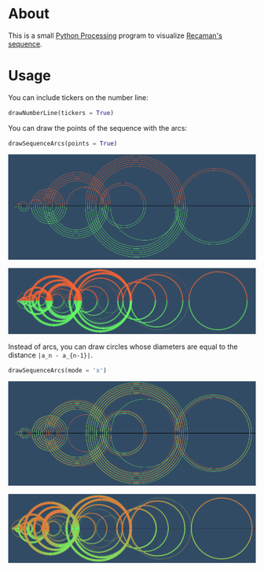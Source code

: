 # About

This is a small [Python Processing](https://py.processing.org/) program to visualize [Recaman's sequence](https://en.wikipedia.org/wiki/Recam%C3%A1n%27s_sequence).

# Usage

You can include tickers on the number line:

```python
drawNumberLine(tickers = True)
```

You can draw the points of the sequence with the arcs:

```python
drawSequenceArcs(points = True)
```

![50 normal](https://github.com/hernanat/recaman_prcessing/blob/master/examples/50_terms_normal.png)

![500 normal](https://github.com/hernanat/recaman_prcessing/blob/master/examples/500_terms_normal.png)

Instead of arcs, you can draw circles whose diameters are
  equal to the distance `|a_n - a_{n-1}|`.

```python
drawSequenceArcs(mode = 'x')
```

![50 circles](https://github.com/hernanat/recaman_prcessing/blob/master/examples/50_terms_circles.png)

![500 circles](https://github.com/hernanat/recaman_prcessing/blob/master/examples/500_terms_circles.png)

